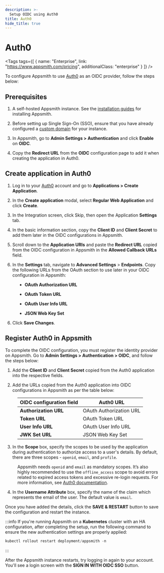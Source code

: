 ```yaml
---
description: >-
  Setup OIDC using Auth0
title: Auth0
hide_title: true
---
```

<!-- vale off -->

<div className="tag-wrapper">
 <h1>Auth0</h1>

<Tags
tags={[
{ name: "Enterprise", link: "https://www.appsmith.com/pricing", additionalClass: "enterprise" }
]}
/>

</div>

<!-- vale on -->

To configure Appsmith to use [Auth0](https://auth0.com/) as an OIDC provider, follow the steps below:

## Prerequisites

1. A self-hosted Appsmith instance. See the [installation guides](/getting-started/setup/installation-guides) for installing Appsmith.

2. Before setting up Single Sign-On (SSO), ensure that you have already configured a [custom domain](/getting-started/setup/instance-configuration/custom-domain) for your instance.

3. In Appsmith, go to **Admin Settings > Authentication** and click **Enable** on  **OIDC**.

4. Copy the **Redirect URL** from the **OIDC** configuration page to add it when creating the application in Auth0. 

<ZoomImage src="/img/oidc-configurations-in-appsmith.png" alt="OIDC configurations" caption="OIDC configurations in Appsmith" />

## Create application in Auth0

1. Log in to your [Auth0](https://auth0.com/) account and go to **Applications > Create Application**. 

2. In the **Create application** modal, select **Regular Web Application** and click **Create**.

3. In the Integration screen, click Skip, then open the Application **Settings** tab.


<dd>

 <ZoomImage src="/img/auth-oidc-app.png" alt="" caption="" />

</dd>

4. In the basic information section, copy the **Client ID** and **Client Secret** to add them later in the OIDC configurations in Appsmith.

5. Scroll down to the **Application URIs** and paste the **Redirect URL** copied from the OIDC configuration in Appsmith in the **Allowed Callback URLs** field.

6. In the **Settings** tab, navigate to **Advanced Settings** > **Endpoints**. Copy the following URLs from the OAuth section to use later in your OIDC configuration in Appsmith:

<dd>

- **OAuth Authorization URL**

- **OAuth Token URL**

- **OAuth User Info URL**

- **JSON Web Key Set**

 <ZoomImage src="/img/auto-oidc-endpoints.png" alt="" caption="" />


</dd>

6. Click **Save Changes**.

##  Register Auth0 in Appsmith

To complete the OIDC configuration, you must register the identity provider on Appsmith. Go to **Admin Settings > Authentication > OIDC**, and follow the steps below:

1. Add the **Client ID** and **Client Secret** copied from the Auth0 application into the respective fields.

2. Add the URLs copied from the Auth0 application into OIDC configurations in Appsmith as per the table below:

<dd>

  | **OIDC configuration field**      |  **Auth0 URL** |
  | ----------------------- | --------------------- |
  | **Authorization URL** | OAuth Authorization URL     |
  | **Token URL**         | OAuth Token URL             |
  | **User Info URL**      |  OAuth User Info URL         |
  | **JWK Set URL**           | JSON Web Key Set             |

</dd>

3. In the **Scope** box, specify the scopes to be used by the application during authentication to authorize access to a user's details. By default, there are three scopes - `openid`, `email`, and `profile`. 

<dd>

 Appsmith needs `openid` and `email` as mandatory scopes. It’s also highly recommended to use the `offline_access` scope to avoid errors related to expired access tokens and excessive re-login requests. For more information, see [Auth0 documentation](https://auth0.com/docs/secure/tokens/refresh-tokens).

</dd>

4. In the **Username Attribute** box, specify the name of the claim which represents the email of the user. The default value is `email`.

Once you have added the details, click the **SAVE & RESTART** button to save the configuration and restart the instance. 

:::info
If you're running Appsmith on a **Kubernetes** cluster with an HA configuration, after completing the setup, run the following command to ensure the new authentication settings are properly applied:

```js
kubectl rollout restart deployment/appsmith -n
```
:::

After the Appsmith instance restarts, try logging in again to your account. You'll see a login screen with the **SIGN IN WITH OIDC SSO** button.

<dd>

<ZoomImage src="/img/Appsmith-Login-Screen-Shows-OIDC.png" alt="OIDC-login" caption="Login with OIDC SSO " />

</dd>
